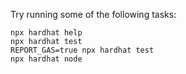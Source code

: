 



Try running some of the following tasks:

```shell
npx hardhat help
npx hardhat test
REPORT_GAS=true npx hardhat test
npx hardhat node
